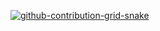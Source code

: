 <p dir="auto"><a target="_blank" rel="noopener noreferrer nofollow" href="https://user-images.githubusercontent.com/106864876/179424426-29262e35-ab7b-4701-8ce3-8ed7db3d592b.svg"><img src="https://user-images.githubusercontent.com/106864876/179424426-29262e35-ab7b-4701-8ce3-8ed7db3d592b.svg" alt="github-contribution-grid-snake" style="max-width: 100%;"></a></p>
